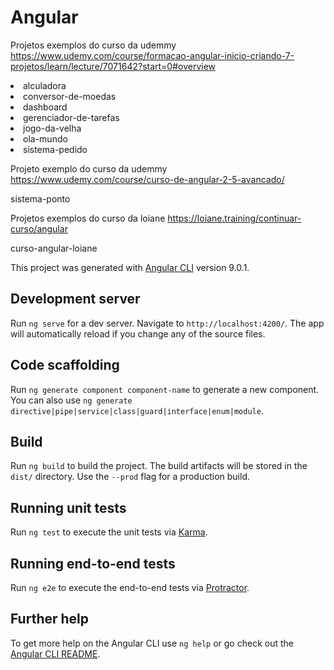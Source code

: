 # Angular

Projetos exemplos do curso da udemmy https://www.udemy.com/course/formacao-angular-inicio-criando-7-projetos/learn/lecture/7071642?start=0#overview
<li>alculadora</li>
<li>conversor-de-moedas</li>
<li>dashboard</li>
<li>gerenciador-de-tarefas</li>
<li>jogo-da-velha</li>
<li>ola-mundo</li>
<li>sistema-pedido</li>

Projeto exemplo do curso da udemmy https://www.udemy.com/course/curso-de-angular-2-5-avancado/
</li>sistema-ponto</li>

Projetos exemplos do curso da loiane https://loiane.training/continuar-curso/angular
</li>curso-angular-loiane</li>



This project was generated with [Angular CLI](https://github.com/angular/angular-cli) version 9.0.1.

## Development server

Run `ng serve` for a dev server. Navigate to `http://localhost:4200/`. The app will automatically reload if you change any of the source files.

## Code scaffolding

Run `ng generate component component-name` to generate a new component. You can also use `ng generate directive|pipe|service|class|guard|interface|enum|module`.

## Build

Run `ng build` to build the project. The build artifacts will be stored in the `dist/` directory. Use the `--prod` flag for a production build.

## Running unit tests

Run `ng test` to execute the unit tests via [Karma](https://karma-runner.github.io).

## Running end-to-end tests

Run `ng e2e` to execute the end-to-end tests via [Protractor](http://www.protractortest.org/).

## Further help

To get more help on the Angular CLI use `ng help` or go check out the [Angular CLI README](https://github.com/angular/angular-cli/blob/master/README.md).
